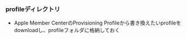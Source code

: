 ### profileディレクトリ
- Apple Member CenterのProvisioning Profileから書き換えたいprofileをdownloadし、profileフォルダに格納しておく
